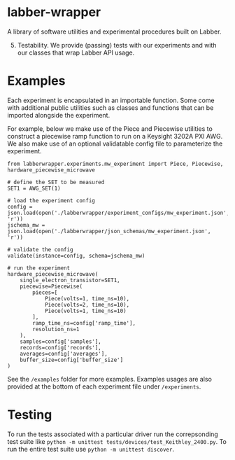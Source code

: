 # labber-wrapper
A library of software utilities and experimental procedures built on Labber.


5) Testability. We provide (passing) tests with our experiments and with our classes that wrap Labber API usage.

# Examples

Each experiment is encapsulated in an importable function. Some come with additional public
utilities such as classes and functions that can be imported alongside the experiment.

For example, below we make use of the Piece and Piecewise utilities to construct a piecewise
ramp function to run on a Keysight 3202A PXI AWG. We also make use of an optional validatable 
config file to parameterize the experiment.

```
from labberwrapper.experiments.mw_experiment import Piece, Piecewise, hardware_piecewise_microwave

# define the SET to be measured
SET1 = AWG_SET(1)

# load the experiment config
config = json.load(open('./labberwrapper/experiment_configs/mw_experiment.json', 'r'))
jschema_mw = json.load(open('./labberwrapper/json_schemas/mw_experiment.json', 'r'))

# validate the config
validate(instance=config, schema=jschema_mw)

# run the experiment
hardware_piecewise_microwave(
    single_electron_transistor=SET1,
    piecewise=Piecewise(
        pieces=[
            Piece(volts=1, time_ns=10),
            Piece(volts=2, time_ns=10),
            Piece(volts=1, time_ns=10)
        ],
        ramp_time_ns=config['ramp_time'],
        resolution_ns=1
    ),
    samples=config['samples'],
    records=config['records'],
    averages=config['averages'],
    buffer_size=config['buffer_size']
)
```

See the `/examples` folder for more examples. Examples usages are also provided at the bottom of each
experiment file under `/experiments`.

# Testing

To run the tests associated with a particular driver run the correpsonding test suite like `python -m unittest tests/devices/test_Keithley_2400.py`. To run the entire test suite use `python -m unittest discover`.